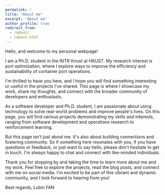 ```yaml
---
permalink: /
title: "About me"
excerpt: "About me"
author_profile: true
redirect_from: 
  - /about/
  - /about.html
---
```


Hello, and welcome to my personal webpage!

I am a Ph.D. student in the INTR thrust at HKUST. My research interest is port optimization, where I explore ways to improve the efficiency and sustainability of container port operations.

I'm thrilled to have you here, and I hope you will find something interesting or useful in the projects I've shared. This page is where I showcase my work, share my thoughts, and connect with the broader community of developers and enthusiasts.

As a software developer and Ph.D. student, I am passionate about using technology to solve real-world problems and improve people's lives. On this page, you will find various projects demonstrating my skills and interests, ranging from software development and operations research to reinforcement learning.

But this page isn't just about me. It's also about building connections and fostering community. So if something here resonates with you, if you have questions or feedback, or just want to say hello, please don't hesitate to get in touch. I'm always happy to chat and connect with like-minded individuals.

Thank you for stopping by and taking the time to learn more about me and my work. Feel free to explore the projects, read the blog posts, and connect with me on social media. I'm excited to be part of this vibrant and dynamic community, and I look forward to hearing from you!

Best regards,
Lubin FAN
